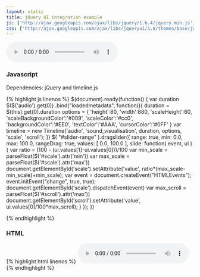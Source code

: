```yaml
---
layout: static
title: jQuery UI integration example
js: ['http://ajax.googleapis.com/ajax/libs/jquery/1.6.4/jquery.min.js', 'https://raw.github.com/fryn/html5slider/master/html5slider.js', 'https://ajax.googleapis.com/ajax/libs/jqueryui/1.8.16/jquery-ui.min.js', 'http://pastebin.com/raw.php?i=8ugkXxth', 'static/js/timeline.js', 'static/js/jquery-ui.js']
css: ['http://ajax.googleapis.com/ajax/libs/jqueryui/1.8/themes/base/jquery-ui.css', 'http://ajax.googleapis.com/ajax/libs/jqueryui/1.8/themes/blitzer/jquery-ui.css']
---
```


<audio id="audio" src="http://upload.wikimedia.org/wikipedia/commons/b/bb/Vampire_3component.ogg" controls></audio>
<div id="sound_visualisation"></div>
<div id="slider-range"></div>
<div style="display:none;">
	<label for="scale">Scale</label>
	<input type="range" min="1" step="0.01" id="scale" value="1" />
	<label for="scroll">Scroll</label>
	<input type="range" min="0"  step="0.01" id="scroll" value="0" />
</div>

<h3>Javascript</h3>

<p>Dependencies: jQuery and timeline.js</p>
<div class="code">
{% highlight js linenos %}
$(document).ready(function() {
	var duration
	$($('audio').get(0))
	.bind("loadedmetadata", function(){
		duration = $(this).get(0).duration	
		options = {
						'height':80,
						'width':880,
						'scaleHeight':60,
						'scaleBackgroundColor':'#009', 
						'scaleColor':'#cc0',
						'backgroundColor':'#EE0',
						'textColor':'#AAA',
						'cursorColor':'#0FF'
		}
		var timeline = new Timeline('audio', 'sound_visualisation', duration, options, 'scale', 'scroll');
	})
	$( "#slider-range" ).dragslider({
		range: true,
		min: 0.0,
		max: 100.0,
		rangeDrag: true,
		values: [ 0.0, 100.0 ],
		slide: function( event, ui ) {
			var ratio = (100 - (ui.values[1]-ui.values[0]))/100 
			var min_scale = parseFloat($('#scale').attr('min'))
			var max_scale = parseFloat($('#scale').attr('max'))
			document.getElementById('scale').setAttribute('value', ratio*(max_scale-min_scale)+min_scale);
			var event = document.createEvent("HTMLEvents");
			event.initEvent("change", true, true);
			document.getElementById('scale').dispatchEvent(event)
			var max_scroll = parseFloat($('#scroll').attr('max'))
			document.getElementById('scroll').setAttribute('value', ui.values[0]/100*max_scroll);
		}
	});
})

{% endhighlight %}
</div>

<h3>HTML</h3>

<div class="code">
{% highlight html linenos %}
<audio id="audio" src="http://upload.wikimedia.org/wikipedia/commons/b/bb/Vampire_3component.ogg" controls></audio>
<div id="sound_visualisation"></div>
<div id="slider-range"></div>
<div style="display:none;">
<label for="scale">Scale</label>
<input type="range" min="1" step="0.01" id="scale" value="1" />
<label for="scroll">Scroll</label>
<input type="range" min="0"  step="0.01" id="scroll" value="0" />
</div>
{% endhighlight %}
</div>